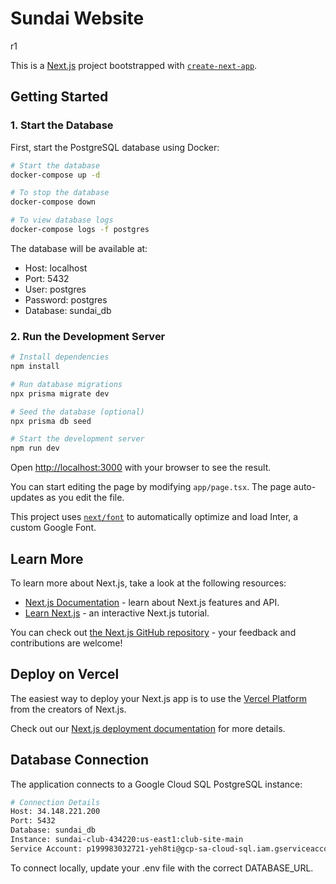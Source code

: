# Sundai Website
r1
 
This is a [Next.js](https://nextjs.org/) project bootstrapped with [`create-next-app`](https://github.com/vercel/next.js/tree/canary/packages/create-next-app).

## Getting Started

### 1. Start the Database

First, start the PostgreSQL database using Docker:

```bash
# Start the database
docker-compose up -d

# To stop the database
docker-compose down

# To view database logs
docker-compose logs -f postgres
```

The database will be available at:

- Host: localhost
- Port: 5432
- User: postgres
- Password: postgres
- Database: sundai_db

### 2. Run the Development Server

```bash
# Install dependencies
npm install

# Run database migrations
npx prisma migrate dev

# Seed the database (optional)
npx prisma db seed

# Start the development server
npm run dev
```

Open [http://localhost:3000](http://localhost:3000) with your browser to see the result.

You can start editing the page by modifying `app/page.tsx`. The page auto-updates as you edit the file.

This project uses [`next/font`](https://nextjs.org/docs/basic-features/font-optimization) to automatically optimize and load Inter, a custom Google Font.

## Learn More

To learn more about Next.js, take a look at the following resources:

- [Next.js Documentation](https://nextjs.org/docs) - learn about Next.js features and API.
- [Learn Next.js](https://nextjs.org/learn) - an interactive Next.js tutorial.

You can check out [the Next.js GitHub repository](https://github.com/vercel/next.js/) - your feedback and contributions are welcome!

## Deploy on Vercel

The easiest way to deploy your Next.js app is to use the [Vercel Platform](https://vercel.com/new?utm_medium=default-template&filter=next.js&utm_source=create-next-app&utm_campaign=create-next-app-readme) from the creators of Next.js.

Check out our [Next.js deployment documentation](https://nextjs.org/docs/deployment) for more details.

## Database Connection

The application connects to a Google Cloud SQL PostgreSQL instance:

```bash
# Connection Details
Host: 34.148.221.200
Port: 5432
Database: sundai_db
Instance: sundai-club-434220:us-east1:club-site-main
Service Account: p199983032721-yeh8ti@gcp-sa-cloud-sql.iam.gserviceaccount.com
```

To connect locally, update your .env file with the correct DATABASE_URL.
